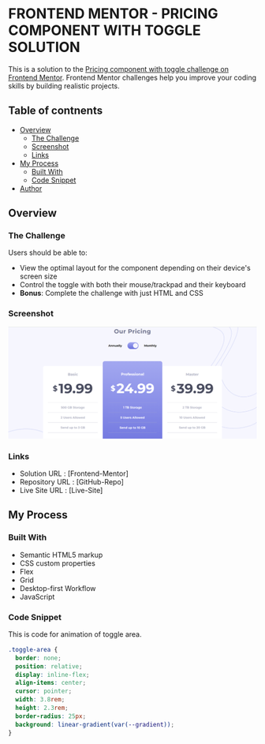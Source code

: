 # FRONTEND MENTOR - PRICING COMPONENT WITH TOGGLE SOLUTION

This is a solution to the [Pricing component with toggle challenge on Frontend Mentor](https://www.frontendmentor.io/challenges/pricing-component-with-toggle-8vPwRMIC). Frontend Mentor challenges help you improve your coding skills by building realistic projects.

## Table of contnents

- [Overview](#overview)
  - [The Challenge](#the-challenge)
  - [Screenshot](#screenshot)
  - [Links](#links)
- [My Process](#my-process)
  - [Built With](#built-with)
  - [Code Snippet](#code-snippet)
- [Author](#author)

## Overview

### The Challenge

Users should be able to:

- View the optimal layout for the component depending on their device's screen size
- Control the toggle with both their mouse/trackpad and their keyboard
- **Bonus**: Complete the challenge with just HTML and CSS

### Screenshot

![preview](./preview.png)

### Links

- Solution URL : [Frontend-Mentor]
- Repository URL : [GitHub-Repo]
- Live Site URL : [Live-Site]

## My Process

### Built With

- Semantic HTML5 markup
- CSS custom properties
- Flex
- Grid
- Desktop-first Workflow
- JavaScript

### Code Snippet

This is code for animation of toggle area.
```css
.toggle-area {
  border: none;
  position: relative;
  display: inline-flex;
  align-items: center;
  cursor: pointer;
  width: 3.8rem;
  height: 2.3rem;
  border-radius: 25px;
  background: linear-gradient(var(--gradient));
}
```
